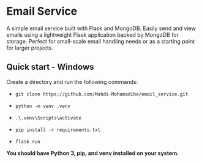 # Email Service

A simple email service built with Flask and MongoDB. Easily send and view emails using a lightweight Flask application backed by MongoDB for storage. Perfect for small-scale email handling needs or as a starting point for larger projects.

## Quick start - Windows

Create a directory and run the following commands:

- `git clone https://github.com/Mahdi-Mohamadiha/email_service.git`

- `python -m venv .venv`

- `.\.venv\Scripts\activate`

- `pip install -r requirements.txt`

- `flask run`

**You should have Python 3, pip, and venv installed on your system.**
